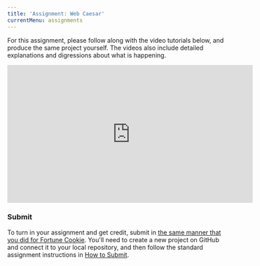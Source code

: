 ```yaml
---
title: 'Assignment: Web Caesar'
currentMenu: assignments
---
```


For this assignment, please follow along with the video tutorials below, and produce the same project yourself. The videos also include detailed explanations and digressions about what is happening.


<iframe width="560" height="315" src="https://www.youtube.com/embed/WNolcSkgnyc?list=PLs5n5nYB22fKReRAcO9TyF2OwnqvZTJlM" frameborder="0" allowfullscreen></iframe>


### Submit

To turn in your assignment and get credit, submit in [the same manner that you did for Fortune Cookie][fortune-cookie]. You'll need to create a new project on GitHub and connect it to your local repository, and then follow the standard assignment instructions in [How to Submit][submission-instructions].

[submission-instructions]: ../
[fortune-cookie]: https://www.youtube.com/watch?v=Ef3wqVTZ3ms
